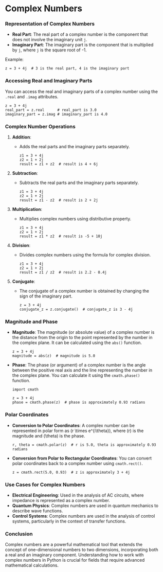 # Complex Numbers

### Representation of Complex Numbers

- **Real Part**: The real part of a complex number is the component that does not involve the imaginary unit `j`.
- **Imaginary Part**: The imaginary part is the component that is multiplied by `j`, where `j` is the square root of -1.

Example:

  ```
  z = 3 + 4j  # 3 is the real part, 4 is the imaginary part
  ```

### Accessing Real and Imaginary Parts

You can access the real and imaginary parts of a complex number using the `.real` and `.imag` attributes.

  ```
  z = 3 + 4j
  real_part = z.real      # real_part is 3.0
  imaginary_part = z.imag # imaginary_part is 4.0
  ```

### Complex Number Operations

1. **Addition**:
   - Adds the real parts and the imaginary parts separately.
     ```
     z1 = 3 + 4j
     z2 = 1 + 2j
     result = z1 + z2  # result is 4 + 6j
     ```

2. **Subtraction**:
   - Subtracts the real parts and the imaginary parts separately.
     ```
     z1 = 3 + 4j
     z2 = 1 + 2j
     result = z1 - z2  # result is 2 + 2j
     ```

3. **Multiplication**:
   - Multiplies complex numbers using distributive property.
     ```
     z1 = 3 + 4j
     z2 = 1 + 2j
     result = z1 * z2  # result is -5 + 10j
     ```

4. **Division**:
   - Divides complex numbers using the formula for complex division.
     ```
     z1 = 3 + 4j
     z2 = 1 + 2j
     result = z1 / z2  # result is 2.2 - 0.4j
     ```

5. **Conjugate**:
   - The conjugate of a complex number is obtained by changing the sign of the imaginary part.
     ```
     z = 3 + 4j
     conjugate_z = z.conjugate()  # conjugate_z is 3 - 4j
     ```

### Magnitude and Phase

- **Magnitude**: The magnitude (or absolute value) of a complex number is the distance from the origin to the point represented by the number in the complex plane. It can be calculated using the `abs()` function.

  ```
  z = 3 + 4j
  magnitude = abs(z)  # magnitude is 5.0
  ```

- **Phase**: The phase (or argument) of a complex number is the angle between the positive real axis and the line representing the number in the complex plane. You can calculate it using the `cmath.phase()` function.

  ```
  import cmath

  z = 3 + 4j
  phase = cmath.phase(z)  # phase is approximately 0.93 radians
  ```

### Polar Coordinates

- **Conversion to Polar Coordinates**: A complex number can be represented in polar form as \(r \times e^{i\theta}\), where \(r\) is the magnitude and \(\theta\) is the phase.

  ```
  r, theta = cmath.polar(z)  # r is 5.0, theta is approximately 0.93 radians
  ```

- **Conversion from Polar to Rectangular Coordinates**: You can convert polar coordinates back to a complex number using `cmath.rect()`.

  ```
  z = cmath.rect(5.0, 0.93)  # z is approximately 3 + 4j
  ```

### Use Cases for Complex Numbers

- **Electrical Engineering**: Used in the analysis of AC circuits, where impedance is represented as a complex number.
- **Quantum Physics**: Complex numbers are used in quantum mechanics to describe wave functions.
- **Control Systems**: Complex numbers are used in the analysis of control systems, particularly in the context of transfer functions.

### Conclusion

Complex numbers are a powerful mathematical tool that extends the concept of one-dimensional numbers to two dimensions, incorporating both a real and an imaginary component. Understanding how to work with complex numbers in Python is crucial for fields that require advanced mathematical calculations.

